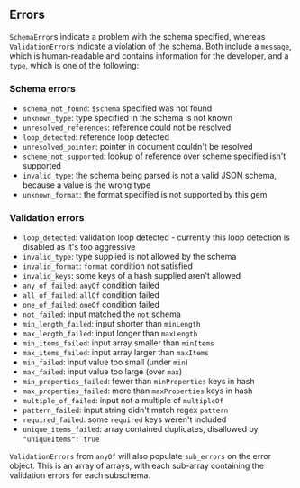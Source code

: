 ## Errors

`SchemaError`s indicate a problem with the schema specified, whereas
`ValidationError`s indicate a violation of the schema. Both include a `message`,
which is human-readable and contains information for the developer, and a
`type`, which is one of the following:

### Schema errors

* `schema_not_found`: `$schema` specified was not found
* `unknown_type`: type specified in the schema is not known
* `unresolved_references`: reference could not be resolved
* `loop_detected`: reference loop detected
* `unresolved_pointer`: pointer in document couldn't be resolved
* `scheme_not_supported`: lookup of reference over scheme specified isn't supported
* `invalid_type`: the schema being parsed is not a valid JSON schema, because a value is the wrong type
* `unknown_format`: the format specified is not supported by this gem

### Validation errors

* `loop_detected`: validation loop detected - currently this loop detection is disabled as it's too aggressive
* `invalid_type`: type supplied is not allowed by the schema
* `invalid_format`: `format` condition not satisfied
* `invalid_keys`: some keys of a hash supplied aren't allowed
* `any_of_failed`: `anyOf` condition failed
* `all_of_failed`: `allOf` condition failed
* `one_of_failed`: `oneOf` condition failed
* `not_failed`: input matched the `not` schema
* `min_length_failed`: input shorter than `minLength`
* `max_length_failed`: input longer than `maxLength`
* `min_items_failed`: input array smaller than `minItems`
* `max_items_failed`: input array larger than `maxItems`
* `min_failed`: input value too small (under `min`)
* `max_failed`: input value too large (over `max`)
* `min_properties_failed`: fewer than `minProperties` keys in hash
* `max_properties_failed`: more than `maxProperties` keys in hash
* `multiple_of_failed`: input not a multiple of `multipleOf`
* `pattern_failed`: input string didn't match regex `pattern`
* `required_failed`: some `required` keys weren't included
* `unique_items_failed`: array contained duplicates, disallowed by `"uniqueItems": true`

`ValidationErrors` from `anyOf` will also populate `sub_errors` on the error object. This
is an array of arrays, with each sub-array containing the validation errors for each
subschema.